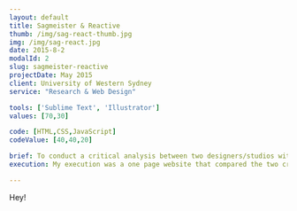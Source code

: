 ```yaml
---
layout: default
title: Sagmeister & Reactive
thumb: /img/sag-react-thumb.jpg
img: /img/sag-react.jpg
date: 2015-8-2
modalId: 2
slug: sagmeister-reactive
projectDate: May 2015
client: University of Western Sydney
service: "Research & Web Design"

tools: ['Sublime Text', 'Illustrator']
values: [70,30]

code: [HTML,CSS,JavaScript]
codeValue: [40,40,20]

brief: To conduct a critical analysis between two designers/studios within my chosen design specialisation. To be presented in a way that would be representative of that specialisation. 
execution: My execution was a one page website that compared the two creative agencies <a href="http://www.sagmeisterwalsh.com" target="_blank">Sagmeister &amp; Walsh</a> and <a href="http://www.reactive.com" target="_blank">Reactive</a>. <br><br>To view the final website please visit&#58; <a href="http://sjd.co/dpe-task-2/" target="_blank">sjd.co/dpe-task-2/</a>

---
```

Hey!